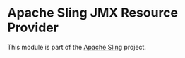 # Apache Sling JMX Resource Provider

This module is part of the [Apache Sling](https://sling.apache.org) project.
